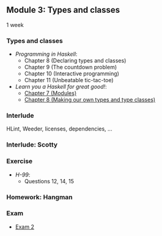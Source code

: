 ## Module 3: Types and classes

1 week

### Types and classes

* <cite>Programming in Haskell</cite>:
  - Chapter 8 (Declaring types and classes)
  - Chapter 9 (The countdown problem)
  - Chapter 10 (Interactive programming)
  - Chapter 11 (Unbeatable tic-tac-toe)
* <cite>Learn you a Haskell for great good!</cite>:
  - [Chapter 7 (Modules)](http://learnyouahaskell.com/modules)
  - [Chapter 8 (Making our own types and type classes)](http://learnyouahaskell.com/making-our-own-types-and-typeclasses)

### Interlude

HLint, Weeder, licenses, dependencies, ...

### Interlude: Scotty

### Exercise

* <cite>H-99</cite>:
  - Questions 12, 14, 15

### Homework: Hangman

### Exam

- [Exam 2](/docs/exams/02.md)
